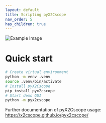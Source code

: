 ```yaml
---
layout: default
title: Scripting pyX2Cscope
nav_order: 5
has_children: true
---
```


![Example Image](https://x2cscope.github.io/pyx2cscope/_images/pyx2cscope_logo.png)

# Quick start

```bash
# Create virtual environment
python -m venv .venv
source .venv/bin/activate
# Install pyX2Cscope
pip install pyx2cscope
# Start demo GUI
python -m pyx2cscope
```

Further documentation of pyX2Cscope usage:
https://x2cscope.github.io/pyx2cscope/
